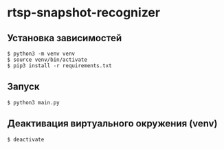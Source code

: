 # rtsp-snapshot-recognizer

## Установка зависимостей
```shell script
$ python3 -m venv venv
$ source venv/bin/activate
$ pip3 install -r requirements.txt
```

## Запуск
```shell script
$ python3 main.py
```

## Деактивация виртуального окружения (venv)
```shell script
$ deactivate
```
